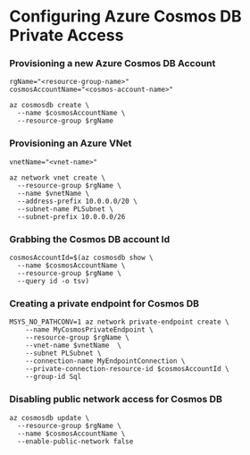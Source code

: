 # Configuring Azure Cosmos DB Private Access


### Provisioning a new Azure Cosmos DB Account
```
rgName="<resource-group-name>"
cosmosAccountName="<cosmos-account-name>"

az cosmosdb create \
  --name $cosmosAccountName \
  --resource-group $rgName
```

### Provisioning an Azure VNet
```
vnetName="<vnet-name>"

az network vnet create \
  --resource-group $rgName \
  --name $vnetName \
  --address-prefix 10.0.0.0/20 \
  --subnet-name PLSubnet \
  --subnet-prefix 10.0.0.0/26
```

### Grabbing the Cosmos DB account Id
```
cosmosAccountId=$(az cosmosdb show \
  --name $cosmosAccountName \
  --resource-group $rgName \
  --query id -o tsv)
```

### Creating a private endpoint for Cosmos DB
```
MSYS_NO_PATHCONV=1 az network private-endpoint create \
    --name MyCosmosPrivateEndpoint \
    --resource-group $rgName \
    --vnet-name $vnetName  \
    --subnet PLSubnet \
    --connection-name MyEndpointConnection \
    --private-connection-resource-id $cosmosAccountId \
    --group-id Sql
```

### Disabling public network access for Cosmos DB
```
az cosmosdb update \
  --resource-group $rgName \
  --name $cosmosAccountName \
  --enable-public-network false
```